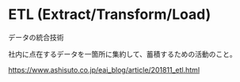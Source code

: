 # ETL (Extract/Transform/Load)

データの統合技術

社内に点在するデータを一箇所に集約して、蓄積するための活動のこと。

https://www.ashisuto.co.jp/eai_blog/article/201811_etl.html

